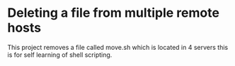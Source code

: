# Deleting a file from multiple remote hosts
This project removes a file called move.sh which is located in 4 servers this is for self learning of shell scripting.
